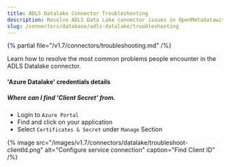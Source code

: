 ```yaml
---
title: ADLS Datalake Connector Troubleshooting
description: Resolve ADLS Data Lake connector issues in OpenMetadatawith expert troubleshooting guides, common fixes, and step-by-step solutions for seamless integration.
slug: /connectors/database/adls-datalake/troubleshooting
---
```


{% partial file="/v1.7/connectors/troubleshooting.md" /%}

Learn how to resolve the most common problems people encounter in the ADLS Datalake connector.

#### **'Azure Datalake'** credentials details

##### Where can I find 'Client Secret' from.

- Login to `Azure Portal`
- Find and click on your application 
- Select `Certificates & Secret` under `Manage` Section

{% image
src="/images/v1.7/connectors/datalake/troubleshoot-clientId.png"
alt="Configure service connection"
caption="Find Client ID" /%}

